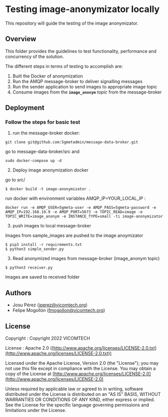 # Testing image-anonymizator locally

This repository will guide the testing of the image anonymizator.

## Overview
This folder provides the guidelines to test functionality, performance and concurrency of the solution.

The different steps in terms of testing to accomplish are:

 1. Built the Docker of anonymization
 2. Run the AMQP message-broker to deliver signalling messages
 3. Run the sender application to send images to appropriate image topic
 5. Consume images from the **`image_anonym`** _topic_ from the message-broker


## Deployment

### Follow the steps for basic test

1. run the message-broker docker:

```
git clone git@github.com:5gmetadmin/message-data-broker.git
```
go to message-data-broker/src and
```
sudo docker-compose up -d
```

2. Deploy image anonymization docker

go to src/
```
$ docker build -t image-anonymizator .
```
run docker with environment variables AMQP_IP=YOUR_LOCAL_IP :
```
docker run -e AMQP_USER=5gmeta-user -e AMQP_PASS=5gmeta-password -e  AMQP_IP=192.168.10.9 -e AMQP_PORT=5673 -e TOPIC_READ=image -e TOPIC_WRITE=image_anonym -e INSTANCE_TYPE=small -ti image-anonymizator
```
3. push images to local message-broker

Images from sample_images are pushed to the image anoymizator

```
$ pip3 install -r requirements.txt
$ python3 simple_sender.py
```

3. Read anonymized images from message-broker (image_anonym topic)
```
$ python3 receiver.py
```
Images are saved to received folder



## Authors

* Josu Pérez ([jperez@vicomtech.org](mailto:jperez@vicomtech.org))
* Felipe Mogollón ([fmogollon@vicomtech.org](mailto:fmogollon@vicomtech.org))

## License

Copyright : Copyright 2022 VICOMTECH

License : Apache 2.0 ([http://www.apache.org/licenses/LICENSE-2.0.txt](http://www.apache.org/licenses/LICENSE-2.0.txt))

Licensed under the Apache License, Version 2.0 (the "License"); you may not use this file except in compliance with the License. You may obtain a copy of the License at [http://www.apache.org/licenses/LICENSE-2.0](http://www.apache.org/licenses/LICENSE-2.0)

Unless required by applicable law or agreed to in writing, software distributed under the License is distributed on an "AS IS" BASIS, WITHOUT WARRANTIES OR CONDITIONS OF ANY KIND, either express or implied. See the License for the specific language governing permissions and limitations under the License.


